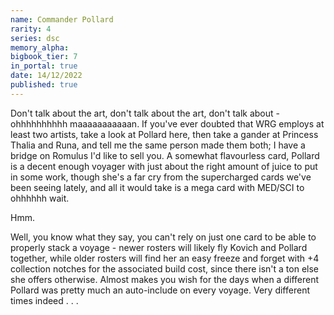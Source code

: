 ```yaml
---
name: Commander Pollard
rarity: 4
series: dsc
memory_alpha:
bigbook_tier: 7
in_portal: true
date: 14/12/2022
published: true
---
```


Don't talk about the art, don't talk about the art, don't talk about - ohhhhhhhhhh maaaaaaaaaaan. If you've ever doubted that WRG employs at least two artists, take a look at Pollard here, then take a gander at Princess Thalia and Runa, and tell me the same person made them both; I have a bridge on Romulus I'd like to sell you. A somewhat flavourless card, Pollard is a decent enough voyager with just about the right amount of juice to put in some work, though she's a far cry from the supercharged cards we've been seeing lately, and all it would take is a mega card with MED/SCI to ohhhhhh wait. 

Hmm. 

Well, you know what they say, you can't rely on just one card to be able to properly stack a voyage - newer rosters will likely fly Kovich and Pollard together, while older rosters will find her an easy freeze and forget with +4 collection notches for the associated build cost, since there isn't a ton else she offers otherwise. Almost makes you wish for the days when a different Pollard was pretty much an auto-include on every voyage. Very different times indeed . . .
